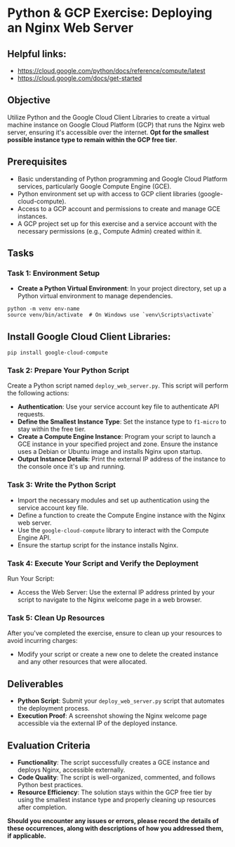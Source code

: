 # Python & GCP Exercise: Deploying an Nginx Web Server

## Helpful links:

- https://cloud.google.com/python/docs/reference/compute/latest
- https://cloud.google.com/docs/get-started

## Objective

Utilize Python and the Google Cloud Client Libraries to create a virtual machine instance on Google Cloud Platform (GCP) that runs the Nginx web server, ensuring it's accessible over the internet. **Opt for the smallest possible instance type to remain within the GCP free tier**.

## Prerequisites

- Basic understanding of Python programming and Google Cloud Platform services, particularly Google Compute Engine (GCE).
- Python environment set up with access to GCP client libraries (google-cloud-compute).
- Access to a GCP account and permissions to create and manage GCE instances.
- A GCP project set up for this exercise and a service account with the necessary permissions (e.g., Compute Admin) created within it.

## Tasks

### Task 1: Environment Setup

- **Create a Python Virtual Environment**: In your project directory, set up a Python virtual environment to manage dependencies.

```
python -m venv env-name
source venv/bin/activate  # On Windows use `venv\Scripts\activate`
```

## Install Google Cloud Client Libraries:

```
pip install google-cloud-compute
```

### Task 2: Prepare Your Python Script

Create a Python script named `deploy_web_server.py`. This script will perform the following actions:

- **Authentication**: Use your service account key file to authenticate API requests.
- **Define the Smallest Instance Type**: Set the instance type to `f1-micro` to stay within the free tier.
- **Create a Compute Engine Instance**: Program your script to launch a GCE instance in your specified project and zone. Ensure the instance uses a Debian or Ubuntu image and installs Nginx upon startup.
- **Output Instance Details**: Print the external IP address of the instance to the console once it's up and running.

### Task 3: Write the Python Script

- Import the necessary modules and set up authentication using the service account key file.
- Define a function to create the Compute Engine instance with the Nginx web server.
- Use the `google-cloud-compute` library to interact with the Compute Engine API.
- Ensure the startup script for the instance installs Nginx.

### Task 4: Execute Your Script and Verify the Deployment

Run Your Script:

- Access the Web Server: Use the external IP address printed by your script to navigate to the Nginx welcome page in a web browser.

### Task 5: Clean Up Resources

After you've completed the exercise, ensure to clean up your resources to avoid incurring charges:

- Modify your script or create a new one to delete the created instance and any other resources that were allocated.

## Deliverables

- **Python Script**: Submit your `deploy_web_server.py` script that automates the deployment process.
- **Execution Proof**: A screenshot showing the Nginx welcome page accessible via the external IP of the deployed instance.

## Evaluation Criteria

- **Functionality**: The script successfully creates a GCE instance and deploys Nginx, accessible externally.
- **Code Quality**: The script is well-organized, commented, and follows Python best practices.
- **Resource Efficiency**: The solution stays within the GCP free tier by using the smallest instance type and properly cleaning up resources after completion.

**Should you encounter any issues or errors, please record the details of these occurrences, along with descriptions of how you addressed them, if applicable.**
